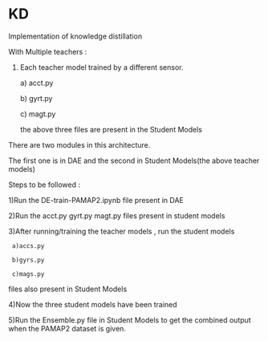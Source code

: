 # KD
Implementation of knowledge distillation

With Multiple teachers : 
  1) Each teacher model trained by a different sensor.
  
       a) acct.py
      
       b) gyrt.py
       
       c) magt.py
       
       the above three files are present in the Student Models
       
There are two modules in this architecture.

The first one is in DAE and the second in Student Models(the above teacher models)


Steps to be followed : 

1)Run the DE-train-PAMAP2.ipynb file present in DAE

2)Run the acct.py   gyrt.py   magt.py files present in student models

3)After running/training the teacher models , run the student models 

     a)accs.py

     b)gyrs.py 

     c)mags.py 

files also present in Student Models

4)Now the three student models have been trained

5)Run the Ensemble.py file in Student Models to get the combined output when the PAMAP2 dataset is given.

